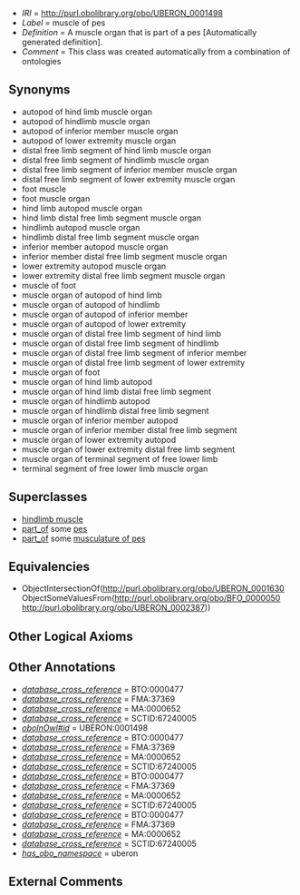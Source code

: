  * *IRI* = http://purl.obolibrary.org/obo/UBERON_0001498
 * *Label* = muscle of pes
 * *Definition* = A muscle organ that is part of a pes [Automatically generated definition].
 * *Comment* = This class was created automatically from a combination of ontologies

## Synonyms

 * autopod of hind limb muscle organ
 * autopod of hindlimb muscle organ
 * autopod of inferior member muscle organ
 * autopod of lower extremity muscle organ
 * distal free limb segment of hind limb muscle organ
 * distal free limb segment of hindlimb muscle organ
 * distal free limb segment of inferior member muscle organ
 * distal free limb segment of lower extremity muscle organ
 * foot muscle
 * foot muscle organ
 * hind limb autopod muscle organ
 * hind limb distal free limb segment muscle organ
 * hindlimb autopod muscle organ
 * hindlimb distal free limb segment muscle organ
 * inferior member autopod muscle organ
 * inferior member distal free limb segment muscle organ
 * lower extremity autopod muscle organ
 * lower extremity distal free limb segment muscle organ
 * muscle of foot
 * muscle organ of autopod of hind limb
 * muscle organ of autopod of hindlimb
 * muscle organ of autopod of inferior member
 * muscle organ of autopod of lower extremity
 * muscle organ of distal free limb segment of hind limb
 * muscle organ of distal free limb segment of hindlimb
 * muscle organ of distal free limb segment of inferior member
 * muscle organ of distal free limb segment of lower extremity
 * muscle organ of foot
 * muscle organ of hind limb autopod
 * muscle organ of hind limb distal free limb segment
 * muscle organ of hindlimb autopod
 * muscle organ of hindlimb distal free limb segment
 * muscle organ of inferior member autopod
 * muscle organ of inferior member distal free limb segment
 * muscle organ of lower extremity autopod
 * muscle organ of lower extremity distal free limb segment
 * muscle organ of terminal segment of free lower limb
 * terminal segment of free lower limb muscle organ

## Superclasses

 * [hindlimb muscle](../../UBERON/63/UBERON_0003663.md)
 * [part_of](../../BFO/50/BFO_0000050.md) some [pes](../../UBERON/87/UBERON_0002387.md)
 * [part_of](../../BFO/50/BFO_0000050.md) some [musculature of pes](../../UBERON/88/UBERON_0004488.md)

## Equivalencies

 * ObjectIntersectionOf(<http://purl.obolibrary.org/obo/UBERON_0001630> ObjectSomeValuesFrom(<http://purl.obolibrary.org/obo/BFO_0000050> <http://purl.obolibrary.org/obo/UBERON_0002387>))

## Other Logical Axioms


## Other Annotations

 * *[database_cross_reference](../../ef/oboInOwl#hasDbXref.md)* = BTO:0000477
 * *[database_cross_reference](../../ef/oboInOwl#hasDbXref.md)* = FMA:37369
 * *[database_cross_reference](../../ef/oboInOwl#hasDbXref.md)* = MA:0000652
 * *[database_cross_reference](../../ef/oboInOwl#hasDbXref.md)* = SCTID:67240005
 * *[oboInOwl#id](../../id/oboInOwl#id.md)* = UBERON:0001498
 * *[database_cross_reference](../../ef/oboInOwl#hasDbXref.md)* = BTO:0000477
 * *[database_cross_reference](../../ef/oboInOwl#hasDbXref.md)* = FMA:37369
 * *[database_cross_reference](../../ef/oboInOwl#hasDbXref.md)* = MA:0000652
 * *[database_cross_reference](../../ef/oboInOwl#hasDbXref.md)* = SCTID:67240005
 * *[database_cross_reference](../../ef/oboInOwl#hasDbXref.md)* = BTO:0000477
 * *[database_cross_reference](../../ef/oboInOwl#hasDbXref.md)* = FMA:37369
 * *[database_cross_reference](../../ef/oboInOwl#hasDbXref.md)* = MA:0000652
 * *[database_cross_reference](../../ef/oboInOwl#hasDbXref.md)* = SCTID:67240005
 * *[database_cross_reference](../../ef/oboInOwl#hasDbXref.md)* = BTO:0000477
 * *[database_cross_reference](../../ef/oboInOwl#hasDbXref.md)* = FMA:37369
 * *[database_cross_reference](../../ef/oboInOwl#hasDbXref.md)* = MA:0000652
 * *[database_cross_reference](../../ef/oboInOwl#hasDbXref.md)* = SCTID:67240005
 * *[has_obo_namespace](../../ce/oboInOwl#hasOBONamespace.md)* = uberon

## External Comments

